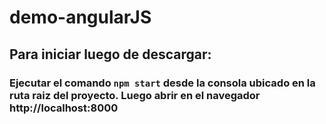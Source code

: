 # demo-angularJS

## Para iniciar luego de descargar:
### Ejecutar el comando ``` npm start ``` desde la consola ubicado en la ruta raiz del proyecto. Luego abrir en el navegador **http://localhost:8000**